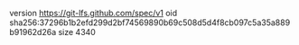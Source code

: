 version https://git-lfs.github.com/spec/v1
oid sha256:37296b1b2efd299d2bf74569890b69c508d5d4f8cb097c5a35a889b91962d26a
size 4340

